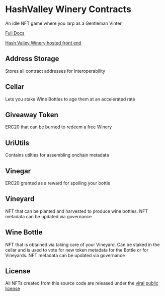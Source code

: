 # HashValley Winery Contracts

An idle NFT game where you larp as a Gentleman Vinter

[Full Docs](https://inathan-m.gitbook.io/hash-valley-winery/)

[Hash Valley Winery hosted front end](https://hashvalley.xyz)

## Address Storage

Stores all contract addresses for interoperability

## Cellar

Lets you stake Wine Bottles to age them at an accelerated rate

## Giveaway Token

ERC20 that can be burned to redeem a free Winery

## UriUtils

Contains utilties for assembling onchain metadata

## Vinegar

ERC20 granted as a reward for spoiling your bottle

## Vineyard

NFT that can be planted and harvested to produce wine bottles. NFT metadata can be updated via governance

## Wine Bottle

NFT that is obtained via taking care of your Vineyard. Can be staked in the cellar and is used to vote for new token metadata for the Bottle or for Vineyards. NFT metadata can be updated via governance

## License

All NFTs created from this source code are released under the [viral public license](https://viralpubliclicense.org/)
